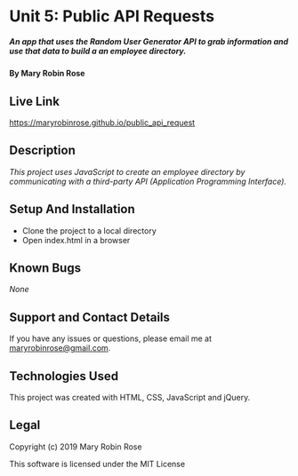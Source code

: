 # Unit 5: Public API Requests

##### _An app that uses the Random User Generator API to grab information and use that data to build a an employee directory._

#### By **Mary Robin Rose**

## Live Link

https://maryrobinrose.github.io/public_api_request

## Description

_This project uses JavaScript to create an employee directory by communicating with a third-party API (Application Programming Interface)._

## Setup And Installation

* Clone the project to a local directory
* Open index.html in a browser

## Known Bugs

_None_

## Support and Contact Details

If you have any issues or questions, please email me at maryrobinrose@gmail.com.

## Technologies Used

This project was created with HTML, CSS, JavaScript and jQuery.

## Legal

Copyright (c) 2019 Mary Robin Rose

This software is licensed under the MIT License
